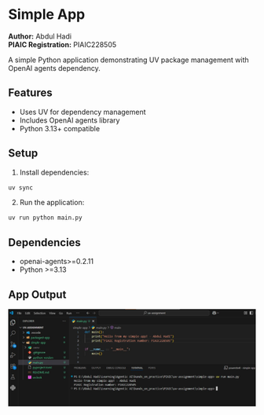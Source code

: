 # Simple App

**Author:** Abdul Hadi  
**PIAIC Registration:** PIAIC228505

A simple Python application demonstrating UV package management with OpenAI agents dependency.

## Features
- Uses UV for dependency management
- Includes OpenAI agents library
- Python 3.13+ compatible

## Setup

1. Install dependencies:
```bash
uv sync
```

2. Run the application:
```bash
uv run python main.py
```

## Dependencies
- openai-agents>=0.2.11
- Python >=3.13

## App Output

![App Output](screenshot.jpg)
